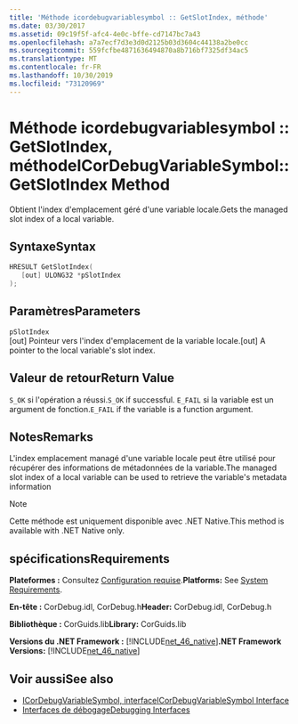 ```yaml
---
title: 'Méthode icordebugvariablesymbol :: GetSlotIndex, méthode'
ms.date: 03/30/2017
ms.assetid: 09c19f5f-afc4-4e0c-bffe-cd7147bc7a43
ms.openlocfilehash: a7a7ecf7d3e3d0d2125b03d3604c44138a2be0cc
ms.sourcegitcommit: 559fcfbe4871636494870a8b716bf7325df34ac5
ms.translationtype: MT
ms.contentlocale: fr-FR
ms.lasthandoff: 10/30/2019
ms.locfileid: "73120969"
---
```

# <a name="icordebugvariablesymbolgetslotindex-method"></a><span data-ttu-id="b7675-102">Méthode icordebugvariablesymbol :: GetSlotIndex, méthode</span><span class="sxs-lookup"><span data-stu-id="b7675-102">ICorDebugVariableSymbol::GetSlotIndex Method</span></span>
<span data-ttu-id="b7675-103">Obtient l'index d'emplacement géré d'une variable locale.</span><span class="sxs-lookup"><span data-stu-id="b7675-103">Gets the managed slot index of a local variable.</span></span>  
  
## <a name="syntax"></a><span data-ttu-id="b7675-104">Syntaxe</span><span class="sxs-lookup"><span data-stu-id="b7675-104">Syntax</span></span>  
  
```cpp  
HRESULT GetSlotIndex(  
   [out] ULONG32 *pSlotIndex  
);  
```  
  
## <a name="parameters"></a><span data-ttu-id="b7675-105">Paramètres</span><span class="sxs-lookup"><span data-stu-id="b7675-105">Parameters</span></span>  
 `pSlotIndex`  
 <span data-ttu-id="b7675-106">[out] Pointeur vers l'index d'emplacement de la variable locale.</span><span class="sxs-lookup"><span data-stu-id="b7675-106">[out] A pointer to the local variable's slot index.</span></span>  
  
## <a name="return-value"></a><span data-ttu-id="b7675-107">Valeur de retour</span><span class="sxs-lookup"><span data-stu-id="b7675-107">Return Value</span></span>  
 <span data-ttu-id="b7675-108">`S_OK` si l'opération a réussi.</span><span class="sxs-lookup"><span data-stu-id="b7675-108">`S_OK` if successful.</span></span> <span data-ttu-id="b7675-109">`E_FAIL` si la variable est un argument de fonction.</span><span class="sxs-lookup"><span data-stu-id="b7675-109">`E_FAIL` if the variable is a function argument.</span></span>  
  
## <a name="remarks"></a><span data-ttu-id="b7675-110">Notes</span><span class="sxs-lookup"><span data-stu-id="b7675-110">Remarks</span></span>  
 <span data-ttu-id="b7675-111">L'index emplacement managé d'une variable locale peut être utilisé pour récupérer des informations de métadonnées de la variable.</span><span class="sxs-lookup"><span data-stu-id="b7675-111">The managed slot index of a local variable can be used to retrieve the variable's metadata information</span></span>  
  
> [!NOTE]
> <span data-ttu-id="b7675-112">Cette méthode est uniquement disponible avec .NET Native.</span><span class="sxs-lookup"><span data-stu-id="b7675-112">This method is available with .NET Native only.</span></span>  
  
## <a name="requirements"></a><span data-ttu-id="b7675-113">spécifications</span><span class="sxs-lookup"><span data-stu-id="b7675-113">Requirements</span></span>  
 <span data-ttu-id="b7675-114">**Plateformes :** Consultez [Configuration requise](../../../../docs/framework/get-started/system-requirements.md).</span><span class="sxs-lookup"><span data-stu-id="b7675-114">**Platforms:** See [System Requirements](../../../../docs/framework/get-started/system-requirements.md).</span></span>  
  
 <span data-ttu-id="b7675-115">**En-tête :** CorDebug.idl, CorDebug.h</span><span class="sxs-lookup"><span data-stu-id="b7675-115">**Header:** CorDebug.idl, CorDebug.h</span></span>  
  
 <span data-ttu-id="b7675-116">**Bibliothèque :** CorGuids.lib</span><span class="sxs-lookup"><span data-stu-id="b7675-116">**Library:** CorGuids.lib</span></span>  
  
 <span data-ttu-id="b7675-117">**Versions du .NET Framework :** [!INCLUDE[net_46_native](../../../../includes/net-46-native-md.md)]</span><span class="sxs-lookup"><span data-stu-id="b7675-117">**.NET Framework Versions:** [!INCLUDE[net_46_native](../../../../includes/net-46-native-md.md)]</span></span>  
  
## <a name="see-also"></a><span data-ttu-id="b7675-118">Voir aussi</span><span class="sxs-lookup"><span data-stu-id="b7675-118">See also</span></span>

- [<span data-ttu-id="b7675-119">ICorDebugVariableSymbol, interface</span><span class="sxs-lookup"><span data-stu-id="b7675-119">ICorDebugVariableSymbol Interface</span></span>](../../../../docs/framework/unmanaged-api/debugging/icordebugvariablesymbol-interface.md)
- [<span data-ttu-id="b7675-120">Interfaces de débogage</span><span class="sxs-lookup"><span data-stu-id="b7675-120">Debugging Interfaces</span></span>](../../../../docs/framework/unmanaged-api/debugging/debugging-interfaces.md)
